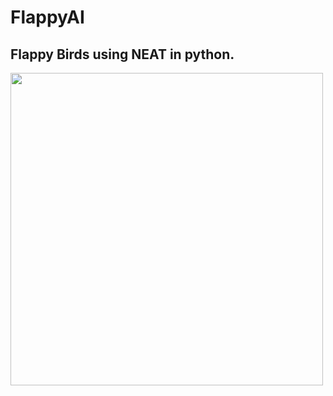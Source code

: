 # FlappyAI
## Flappy Birds using NEAT in python. 

<img src="https://github.com/BananaBond/FlappyAI/blob/master/Recordings/Working%202.gif" width=500>
